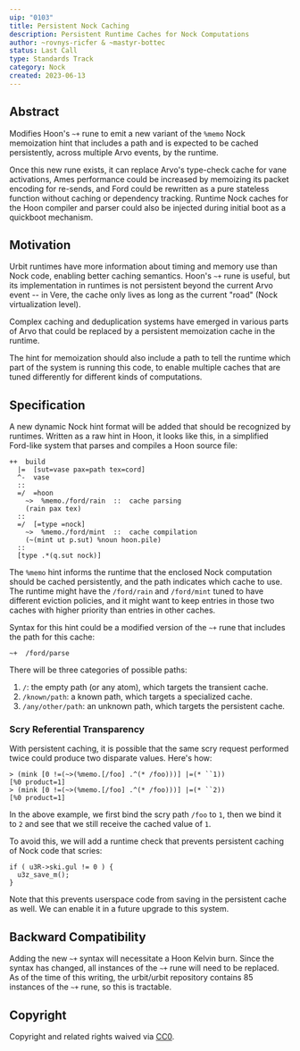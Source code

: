 ```yaml
---
uip: "0103"
title: Persistent Nock Caching
description: Persistent Runtime Caches for Nock Computations
author: ~rovnys-ricfer & ~mastyr-bottec
status: Last Call
type: Standards Track
category: Nock
created: 2023-06-13
---
```


## Abstract

Modifies Hoon's `~+` rune to emit a new variant of the `%memo` Nock memoization hint that includes a path and is expected to be cached persistently, across multiple Arvo events, by the runtime.

Once this new rune exists, it can replace Arvo's type-check cache for vane activations, Ames performance could be increased by memoizing its packet encoding for re-sends, and Ford could be rewritten as a pure stateless function without caching or dependency tracking.  Runtime Nock caches for the Hoon compiler and parser could also be injected during initial boot as a quickboot mechanism.

## Motivation

Urbit runtimes have more information about timing and memory use than Nock code, enabling better caching semantics.  Hoon's `~+` rune is useful, but its implementation in runtimes is not persistent beyond the current Arvo event -- in Vere, the cache only lives as long as the current "road" (Nock virtualization level).

Complex caching and deduplication systems have emerged in various parts of Arvo that could be replaced by a persistent memoization cache in the runtime.

The hint for memoization should also include a path to tell the runtime which part of the system is running this code, to enable multiple caches that are tuned differently for different kinds of computations.

## Specification

A new dynamic Nock hint format will be added that should be recognized by runtimes.  Written as a raw hint in Hoon, it looks like this, in a simplified Ford-like system that parses and compiles a Hoon source file:

```hoon
++  build
  |=  [sut=vase pax=path tex=cord]
  ^-  vase
  ::
  =/  =hoon
    ~>  %memo./ford/rain  ::  cache parsing
    (rain pax tex)
  ::
  =/  [=type =nock]
    ~>  %memo./ford/mint  ::  cache compilation
    (~(mint ut p.sut) %noun hoon.pile)
  ::
  [type .*(q.sut nock)]
```

The `%memo` hint informs the runtime that the enclosed Nock computation should be cached persistently, and the path indicates which cache to use.  The runtime might have the `/ford/rain` and `/ford/mint` tuned to have different eviction policies, and it might want to keep entries in those two caches with higher priority than entries in other caches.

Syntax for this hint could be a modified version of the `~+` rune that includes the path for this cache:

```hoon
~+  /ford/parse
```

There will be three categories of possible paths:
1. `/`: the empty path (or any atom), which targets the transient cache.
2. `/known/path`: a known path, which targets a specialized cache.
3. `/any/other/path`: an unknown path, which targets the persistent cache.

### Scry Referential Transparency

With persistent caching, it is possible that the same scry request performed
twice could produce two disparate values. Here's how:
```
> (mink [0 !=(~>(%memo.[/foo] .^(* /foo)))] |=(* ``1))
[%0 product=1]
> (mink [0 !=(~>(%memo.[/foo] .^(* /foo)))] |=(* ``2))
[%0 product=1]
```

In the above example, we first bind the scry path `/foo` to `1`, then we bind
it to `2` and see that we still receive the cached value of `1`.

To avoid this, we will add a runtime check that prevents persistent
caching of Nock code that scries:
```
if ( u3R->ski.gul != 0 ) {
  u3z_save_m();
}
```

Note that this prevents userspace code from saving in the persistent cache as well. 
We can enable it in a future upgrade to this system.

## Backward Compatibility

Adding the new `~+` syntax will necessitate a Hoon Kelvin burn.  Since the syntax has changed, all instances of the `~+` rune will need to be replaced.  As of the time of this writing, the urbit/urbit repository contains 85 instances of the `~+` rune, so this is tractable.

## Copyright

Copyright and related rights waived via [CC0](../LICENSE.md).
